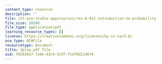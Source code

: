 ```yaml
---
content_type: resource
description: ''
file: /ol-ocw-studio-app/courses/res-6-012-introduction-to-probability-spring-2018/f02929e77a4e43c43c97fcd78d114674_hsQnmrHbbms.pdf
file_size: 18246
file_type: application/pdf
learning_resource_types: []
license: https://creativecommons.org/licenses/by-nc-sa/4.0/
ocw_type: OCWFile
resourcetype: Document
title: 3play pdf file
uid: f02929e7-7a4e-43c4-3c97-fcd78d114674
---
```

